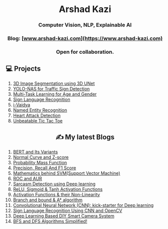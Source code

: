 <div align='center'>
<h1>Arshad Kazi</h1>
 <h3>Computer Vision, NLP, Explainable AI</h3>



### Blog: [www.arshad-kazi.com](https://www.arshad-kazi.com)
  ### Open for collaboration.
  
</div>


  
## 💻 Projects 
  
 </div>
 
1) [3D Image Segmentation using 3D UNet](https://github.com/Arshad221b/MedSeg)
2) [YOLO-NAS for Traffic Sign Detection](https://github.com/Arshad221b/YOLO-NAS-for-custom-data)
3) [Multi-Task Learning for Age and Gender](https://github.com/Arshad221b/multi-task-learning-for-age-and-gender-)
4) [Sign Language Recognition](https://github.com/Arshad221b/Sign-Language-Recognition)
5) [i-Vaidya](https://github.com/Arshad221b/srm_hack)
6) [Named Entity Recognition](https://github.com/Arshad221b/Named-Entity-Recognition/blob/main/NER_updated.ipynb)
7) [Heart Attack Detection](https://github.com/Arshad221b/Machine-Learning-with-flask)
8) [Unbeatable Tic Tac Toe](https://github.com/Arshad221b/unbeatable_tic_tac_toe)



<h2 align='center'>✍️ My latest Blogs</h2>
<div align='center'>

 </div>
 
1) [BERT and Its Variants](https://arshad-kazi.com/bert-and-its-variants/)
2) [Normal Curve and Z-score](https://www.arshad-kazi.com/normal-distribution-and-z-score/)
3) [Probability Mass Function](https://www.arshad-kazi.com/probability-mass-function/)
4) [Precision, Recall And F1 Score](https://www.arshad-kazi.com/precision-recall-and-f1-score/)
5) [Mathematics behind SVM(Support Vector Machine)](https://www.arshad-kazi.com/mathematics-behind-svmsupport-vector-machine/)
6) [ROC and AUR](https://www.arshad-kazi.com/roc-curve-and-aur-from-scratch/)
7) [Sarcasm Detection using Deep learning](https://www.arshad-kazi.com/sarcasm-detection/)
8) [ReLU, Sigmoid & Tanh Activation Functions](https://www.arshad-kazi.com/activation-functions/)
9) [Activation Functions & their Non-Linearity](https://www.arshad-kazi.com/intro-to-activation-functions-their-non-linearity/)
10) [Branch and bound & A* algorithm](https://www.arshad-kazi.com/branch-and-bound-a-algorithm/)
11) [Convolutional Neural Network (CNN): kick-starter for Deep learning](https://www.arshad-kazi.com/cnn/)
12) [Sign Language Recognition Using CNN and OpenCV](https://www.arshad-kazi.com/sign-language-recognition-using-cnn-and-opencv/)
13) [Deep Learning Based DIY Smart Camera System](https://www.arshad-kazi.com/deep-learning-based-diy-smart-camera-system/)
14) [BFS and DFS Algorithms Simplified!](https://www.arshad-kazi.com/bfs-and-dfs-algorithms-in-simple-words/)

<div align='center'>


